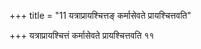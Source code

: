 +++
title = "11 यत्राप्रायश्चित्तङ् कर्मासेवते प्रायश्चित्तवति"

+++
यत्राप्रायश्चित्तं कर्मासेवते प्रायश्चित्तवति ११